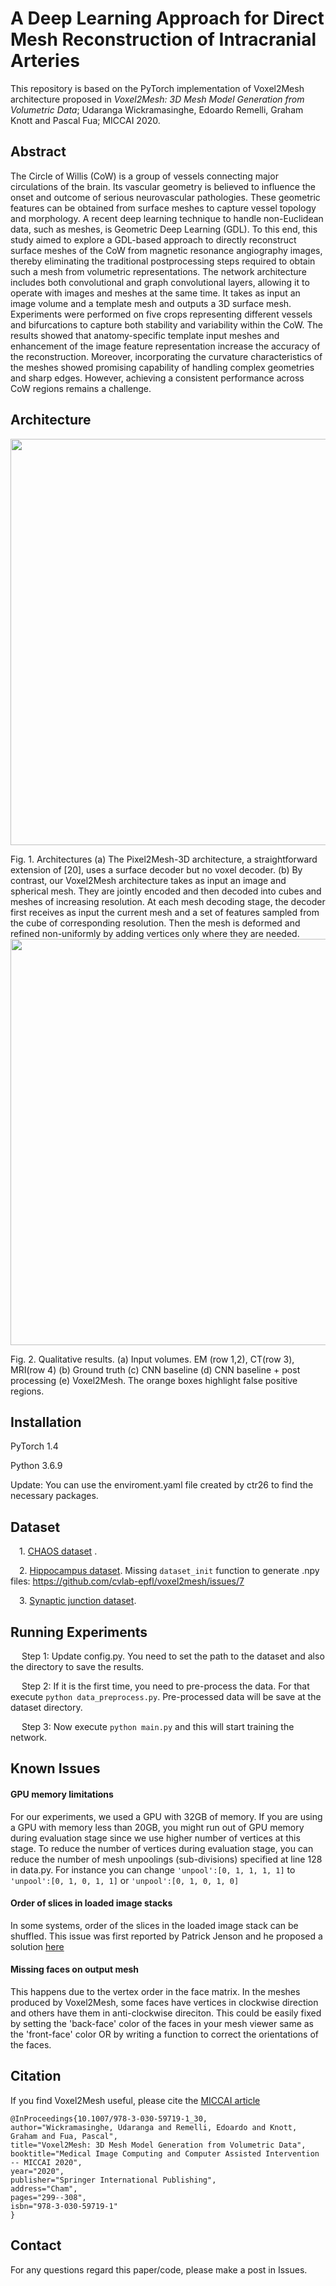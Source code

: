 # A Deep Learning Approach for Direct Mesh Reconstruction of Intracranial Arteries

This repository is based on the PyTorch implementation of Voxel2Mesh architecture proposed in *Voxel2Mesh: 3D Mesh Model Generation from Volumetric Data*; Udaranga Wickramasinghe, Edoardo Remelli, Graham Knott and Pascal Fua; MICCAI 2020. 

## Abstract

The Circle of Willis (CoW) is a group of vessels connecting major circulations of the brain. Its vascular geometry is believed to influence the onset and outcome of serious neurovascular pathologies. These geometric features can be obtained from surface meshes to capture vessel topology and morphology. A recent deep learning technique to handle non-Euclidean data, such as meshes, is Geometric Deep Learning (GDL). To this end, this study aimed to explore a GDL-based approach to directly reconstruct surface meshes of the CoW from magnetic resonance angiography images, thereby eliminating the traditional postprocessing steps required to obtain such a mesh from volumetric representations. The network architecture includes both convolutional and graph convolutional layers, allowing it to operate with images and meshes at the same time. It takes as input an image volume and a template mesh and outputs a 3D surface mesh. Experiments were performed on five crops representing different vessels and bifurcations to capture both stability and variability within the CoW. The results showed that anatomy-specific template input meshes and enhancement of the image feature representation increase the accuracy of the reconstruction. Moreover, incorporating the curvature characteristics of the meshes showed promising capability of handling complex geometries and sharp edges. However, achieving a consistent performance across CoW regions remains a challenge.

## Architecture
  

<p class="aligncenter">
    <img src="./images/architecture.png" width="650">
</p>
Fig. 1. Architectures (a) The Pixel2Mesh-3D architecture, a straightforward extension of [20], uses a surface decoder but no voxel decoder. (b) By contrast, our
Voxel2Mesh architecture takes as input an image and spherical mesh. They are jointly
encoded and then decoded into cubes and meshes of increasing resolution. At each mesh
decoding stage, the decoder first receives as input the current mesh and a set of features sampled from the cube of corresponding resolution. Then the mesh is deformed
and refined non-uniformly by adding vertices only where they are needed.
 
<img src="./images/results.png" width="650">

Fig. 2. Qualitative results. (a) Input volumes. EM (row 1,2), CT(row 3), MRI(row
4) (b) Ground truth (c) CNN baseline (d) CNN baseline + post processing (e)
Voxel2Mesh. The orange boxes highlight false positive regions.


## Installation
PyTorch 1.4

Python 3.6.9

Update: You can use the enviroment.yaml file created by ctr26 to find the necessary packages. 

## Dataset

&emsp;1. [CHAOS dataset](https://chaos.grand-challenge.org/Download/)  . 

&emsp;2. [Hippocampus dataset](https://drive.google.com/file/d/1RzPB1_bqzQhlWvU-YGvZzhx2omcDh38C/view?usp=sharing). Missing `dataset_init` function to generate .npy files: https://github.com/cvlab-epfl/voxel2mesh/issues/7

&emsp;3. [Synaptic junction dataset](https://drive.google.com/drive/folders/1CVPLnfOdt_3x0bioFWva4VENk2bjgbri?usp=sharing).

## Running Experiments

&emsp; Step 1: Update config.py. You need to set the path to the dataset and also the directory to save the results.

&emsp; Step 2: If it is the first time, you need to pre-process the data. For that execute ```python data_preprocess.py```. Pre-processed data will be save at the dataset directory.

&emsp; Step 3: Now execute ```python main.py``` and this will start training the network. 

## Known Issues

#### GPU memory limitations
For our experiments, we used a GPU with 32GB of memory. If you are using a GPU with memory less than 20GB, you might run out of GPU memory during evaluation stage since we use higher number of vertices at this stage. To reduce the number of vertices during evaluation stage, you can reduce the number of mesh unpoolings (sub-divisions) specified at line 128 in data.py. For instance you can change ```'unpool':[0, 1, 1, 1, 1]``` to ```'unpool':[0, 1, 0, 1, 1]``` or ```'unpool':[0, 1, 0, 1, 0]```

#### Order of slices in loaded image stacks
In some systems, order of the slices in the loaded image stack can be shuffled. This issue was first reported by Patrick Jenson and he proposed a solution [here](https://github.com/cvlab-epfl/voxel2mesh/issues/3) 

#### Missing faces on output mesh
This happens due to the vertex order in the face matrix. In the meshes produced by Voxel2Mesh, some faces have vertices in clockwise direction and others have them in anti-clockwise direciton. This could be easily fixed by setting the 'back-face' color of the faces in your mesh viewer same as the 'front-face' color OR by writing a function to correct the orientations of the faces. 

## Citation
If you find Voxel2Mesh useful, please cite the [MICCAI article](https://link.springer.com/chapter/10.1007/978-3-030-59719-1_30)
```
@InProceedings{10.1007/978-3-030-59719-1_30,
author="Wickramasinghe, Udaranga and Remelli, Edoardo and Knott, Graham and Fua, Pascal",
title="Voxel2Mesh: 3D Mesh Model Generation from Volumetric Data",
booktitle="Medical Image Computing and Computer Assisted Intervention -- MICCAI 2020",
year="2020",
publisher="Springer International Publishing",
address="Cham",
pages="299--308", 
isbn="978-3-030-59719-1"
}
```

## Contact
For any questions regard this paper/code, please make a post in Issues.

